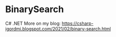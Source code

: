 # BinarySearch
C# .NET
More on my blog:
https://csharp-igordmi.blogspot.com/2021/02/binary-search.html

